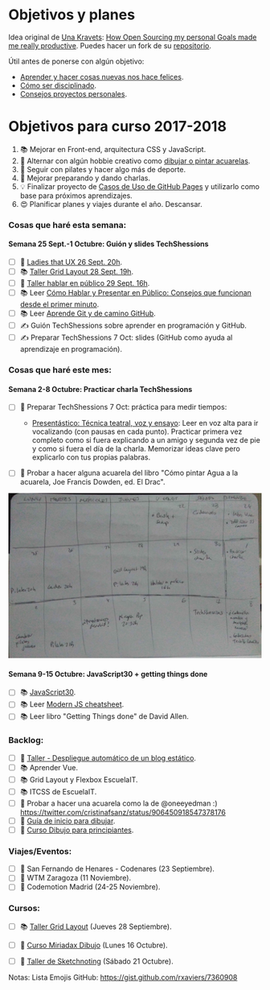 Objetivos y planes
==============

Idea original de [Una Kravets](https://github.com/una): [How Open Sourcing my personal Goals made me really productive](https://una.im/personal-goals-guide/). Puedes hacer un fork de su [repositorio](https://github.com/una/personal-goals-starter).

Útil antes de ponerse con algún objetivo:

- [Aprender y hacer cosas nuevas nos hace felices](https://youtu.be/5XsKHEunOXs?t=2832).
- [Cómo ser disciplinado](https://www.youtube.com/watch?v=I6may1U-xKk).
- [Consejos proyectos personales](https://melies-hugo.js.org/post/practica-publica-aprende/).

# Objetivos para curso 2017-2018

1. 📚 Mejorar en Front-end, arquitectura CSS y JavaScript.
2. 🎨 Alternar con algún hobbie creativo como [dibujar o pintar acuarelas](https://twitter.com/cristinafsanz/status/903201156222115840).
3. 💃 Seguir con pilates y hacer algo más de deporte.
4. 🙊 Mejorar preparando y dando charlas.
5. 💡 Finalizar proyecto de [Casos de Uso de GitHub Pages](https://github.com/cristinafsanz/github-pages) y utilizarlo como base para próximos aprendizajes.
6. 😍 Planificar planes y viajes durante el año. Descansar.

### Cosas que haré esta semana:

#### Semana 25 Sept.-1 Octubre: Guión y slides TechShessions
- [ ] 📆 [Ladies that UX 26 Sept. 20h](https://www.eventbrite.es/e/entradas-ladies-that-ux-laura-andina-en-el-campus-madrid-37838145913).
- [ ] 📚 [Taller Grid Layout 28 Sept. 19h](https://escuela.it/cursos/taller-de-css-grid-layout).
- [ ] 📆 [Taller hablar en público 29 Sept. 16h](https://clubs.ie.edu/ieacareers/rsvp?id=300008439&utm_source=approval_email_sent_event_approved#.Wa4zM0qQLwc.twitter). 
- [ ] 📚 Leer [Cómo Hablar y Presentar en Público: Consejos que funcionan desde el primer minuto](https://www.amazon.es/dp/B01HU8ZTSW/ref=pe_386191_48869971_TE_M1DP).
- [ ] 📚 Leer [Aprende Git y de camino GitHub](https://www.amazon.es/Aprende-Git-y-camino-GitHub-ebook/dp/B00K515GL2/ref=sr_1_1?s=digital-text&ie=UTF8&qid=1506360182&sr=1-1).
- [ ] ✍️ Guión TechShessions sobre aprender en programación y GitHub.
- [ ] ✍️ Preparar TechShessions 7 Oct: slides (GitHub como ayuda al aprendizaje en programación).

### Cosas que haré este mes: 

#### Semana 2-8 Octubre: Practicar charla TechShessions

- [ ] 🙊 Preparar TechShessions 7 Oct: práctica para medir tiempos:

  - [Presentástico: Técnica teatral, voz y ensayo](http://presentastico.com/2017/04/05/ep-04-tecnica-teatral-voz-y-ensayo-con-fermi-casado/): Leer en voz alta para ir vocalizando (con pausas en cada punto). Practicar primera vez completo como si fuera explicando a un amigo y segunda vez de pie y como si fuera el día de la charla. Memorizar ideas clave pero explicarlo con tus propias palabras.

- [ ] 🎨 Probar a hacer alguna acuarela del libro "Cómo pintar Agua a la acuarela, Joe Francis Dowden, ed. El Drac".

![Calendario antes de evento TechShessions](images/calendar-sept-2017.jpg?raw=true)

#### Semana 9-15 Octubre: JavaScript30 + getting things done
- [ ] 📚 [JavaScript30](https://javascript30.com/).
- [ ] 📚 Leer [Modern JS cheatsheet](https://github.com/mbeaudru/modern-js-cheatsheet).
- [ ] 📚 Leer libro "Getting Things done" de David Allen. 

### Backlog:
- [ ] 🚀 [Taller - Despliegue automático de un blog estático](https://moduslaborandi.net/2017/08/taller-despliegue-automatico-blog-estatico-i/).
- [ ] 📚 Aprender Vue.
- [ ] 📚 Grid Layout y Flexbox EscuelaIT.
- [ ] 📚 ITCSS de EscuelaIT.
- [ ] 🎨 Probar a hacer una acuarela como la de @oneeyedman :) https://twitter.com/cristinafsanz/status/906450918547378176
- [ ] 🎨 [Guía de inicio para dibujar](https://medium.com/personal-growth/a-quick-beginners-guide-to-drawing-58213877715e).
- [ ] 🎨 [Curso Dibujo para principiantes](https://www.domestika.org/es/courses/138-dibujo-para-principiantes-nivel-1/puno).

### Viajes/Eventos:

- [ ] 🚊 San Fernando de Henares - Codenares (23 Septiembre).
- [ ] 🚊 WTM Zaragoza (11 Noviembre).
- [ ] 🚊 Codemotion Madrid (24-25 Noviembre).

### Cursos:

- [ ] 📚 [Taller Grid Layout](https://escuela.it/cursos/taller-de-css-grid-layout) (Jueves 28 Septiembre).
- [ ] 🎨 [Curso Miriadax Dibujo](https://miriadax.net/web/dibujo-en-el-aula-ensenar-un-lenguaje-magico) (Lunes 16 Octubre).
- [ ] 🎨 [Taller de Sketchnoting](https://www.dibujandocharlas.com/taller-sketchnoting-madrid/) (Sábado 21 Octubre).



Notas: Lista Emojis GitHub: https://gist.github.com/rxaviers/7360908
